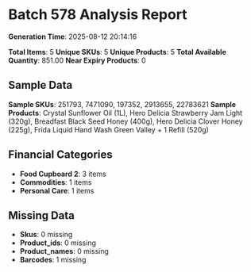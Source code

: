 # Batch 578 Analysis Report

**Generation Time**: 2025-08-12 20:14:16

**Total Items**: 5
**Unique SKUs**: 5
**Unique Products**: 5
**Total Available Quantity**: 851.00
**Near Expiry Products**: 0

## Sample Data
**Sample SKUs**: 251793, 7471090, 197352, 2913655, 22783621
**Sample Products**: Crystal Sunflower Oil (1L), Hero Delicia Strawberry Jam Light (320g), Breadfast Black Seed Honey (400g), Hero Delicia Clover Honey (225g), Frida Liquid Hand Wash Green Valley + 1 Refill (520g)

## Financial Categories
- **Food Cupboard 2**: 3 items
- **Commodities**: 1 items
- **Personal Care**: 1 items

## Missing Data
- **Skus**: 0 missing
- **Product_ids**: 0 missing
- **Product_names**: 0 missing
- **Barcodes**: 1 missing
